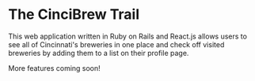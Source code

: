 # The CinciBrew Trail

This web application written in Ruby on Rails and React.js allows users to see all of Cincinnati's breweries in one place and check off visited breweries by adding them to a list on their profile page.


More features coming soon!

